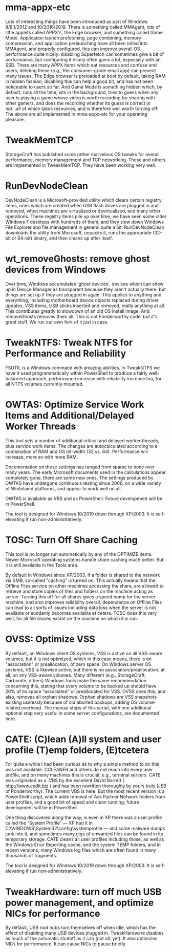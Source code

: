 # mma-appx-etc

Lots of interesting things have been introduced as part of Windows 8/8.1/2012 and 10/2016/2019. There is something called MMAgent, lots of little applets called APPX's, the Edge browser, and something called Game Mode. Application launch prefetching, page combining, memory compression, and application prelaunching have all been rolled into MMAgent, and properly configured, this can improve overall OS performance quite nicely: disabling Superfetch can sometimes give a bit of performance, but configuring it nicely often gains a lot, especially with an SSD. There are many APPX items which eat resources and confuse end users; deleting these (e.g., the consumer-grade email app) can prevent many issues. The Edge browser is preloaded at boot by default, taking RAM in hidden fashion; disabling this can help a good bit, and has not been noticeable to users so far. And Game Mode is something hidden which, by default, runs all the time, sits in the background, tries to guess when any user is playing a game whose video is worth recording for sharing with other gamers, and does the recording whether its guess is correct or not...all of which takes resources, and is therefore well worth turning off! The above are all implemented in mma-appx-etc for your operating pleasure.
# TweakMemTCP

StorageCraft has published some rather marvelous OS tweaks for overall performance, memory management and TCP networking. These and others are implemented in TweakMemTCP. They have been working very well.
# RunDevNodeClean

DevNodeClean is a Microsoft-provided utility which clears certain registry items, ones which are created when USB flash drives are plugged in and removed, when machines are virtualized or devirtualized, and many other operations. These registry items pile up over time, we have seen some older Windows 7 desktops with hundreds of them, and they slow down Windows File Explorer and file management in general quite a bit. RunDevNodeClean downloads the utility from Microsoft, unpacks it, runs the appropriate (32-bit or 64-bit) binary, and then cleans up after itself.
# wt_removeGhosts: remove ghost devices from Windows

Over time, Windows accumulates 'ghost devices', devices which can show up in Device Manager as transparent because they aren't actually there, but things are set up if they are plugged in again. This applies to anything and everything, including motherboard device objects replaced during driver updates, VSS items, USB sticks inserted and removed, really anything at all. This contributes greatly to slowdown of an old OS install image. And removeGhosts removes them all. This is not Ponderworthy code, but it's great stuff. We run our own fork of it just in case.
# TweakNTFS: Tweak NTFS for Performance and Reliability

FSUTIL is a Windows command with amazing abilities. In TweakNTFS we have it used programmatically within PowerShell to produce a fairly well-balanced approach, performance increase with reliability increase too, for all NTFS volumes currently mounted.
# OWTAS: Optimize Service Work Items and Additional/Delayed Worker Threads

This tool sets a number of additional critical and delayed worker threads, plus service work items. The changes are autocalculated according to a combination of RAM and OS bit-width (32 vs. 64). Performance will increase, more so with more RAM.

Documentation on these settings has ranged from sparse to none over many years. The early Microsoft documents used in the calculations appear completely gone, there are some new ones. The settings produced by OWTAS have undergone continuous testing since 2006, on a wide variety of Wintelamd platforms, and appear to work well on all.

OWTAS is available as VBS and as PowerShell. Future development will be in PowerShell.

The tool is designed for Windows 10/2019 down through XP/2003. It is self-elevating if run non-administratively.
# TOSC: Turn Off Share Caching

This tool is no longer run automatically by any of the OPTIMIZE items. Newer Microsoft operating systems handle share caching much better. But it is still available in the Tools area.

By default in Windows since XP/2003, if a folder is shared to the network via SMB, so-called "caching" is turned on. This actually means that the Offline Files service on other machines accessing the share, are allowed to retrieve and store copies of files and folders on the machine acting as server. Turning this off for all shares gives a speed bump for the server machine, and also improves reliability overall, dependence on Offline Files can lead to all sorts of issues including data loss when the server is not available or suddenly becomes available et cetera. TOSC does this very well, for all file shares extant on the machine on which it is run.
# OVSS: Optimize VSS

By default, on Windows client OS systems, VSS is active on all VSS-aware volumes, but it is not optimized, which in this case means, there is an "association" or preallocation, of zero space. On Windows server OS systems, VSS is likewise active, but there is no association/preallocation, at all, on any VSS-aware volumes. Many different (e.g., StorageCraft, Carbonite, others) Windows tools make the same recommendation concerning this, stating that every volume to be backed up should have 20% of its space "associated" or preallocated for VSS. OVSS does this, and also, removes all orphan shadows. Orphan shadows are VSS snapshots existing uselessly because of old aborted backups, adding OS volume-related overhead. The manual steps of this script, with one additional optional step very useful in some server configurations, are documented here.
# CATE: (C)lean (A)ll system and user profile (T)emp folders, (E)tcetera

For quite a while I had been curious as to why a simple method to do this was not available. CCLEANER and others do not reach into every user profile, and on many machines this is crucial, e.g., terminal servers. CATE was originated as a .VBS by the excellent David Barrett ( http://www.cedit.biz ) and has been rewritten thoroughly by yours truly (JEB of Ponderworthy). The current VBS is here. But the most recent version is a PowerShell script, which adds removal of Ask Partner Network folders from user profiles, and a good bit of speed and clean running; future development will be in PowerShell.

One thing discovered along the way, is even in XP there was a user profile called the “System Profile” — XP had it in C:\WINDOWS\System32\config\systemprofile — and some malware dumps junk into it, and sometimes many gigs of unwanted files can be found in its temporary storage. CATE cleans all user profiles including those, as well as the Windows Error Reporting cache, and the system TEMP folders, and in recent versions, many Windows log files which are often found in many thousands of fragments.

The tool is designed for Windows 10/2019 down through XP/2003. It is self-elevating if run non-administratively.
# TweakHardware: turn off much USB power management, and optimize NICs for performance

By default, USB root hubs turn themselves off when idle, which has the effect of disabling many USB devices plugged in. TweakHardware disables as much of the automatic shutoff as it can (not all, yet). It also optimizes NICs for performance. It can cause NICs to pause briefly.
